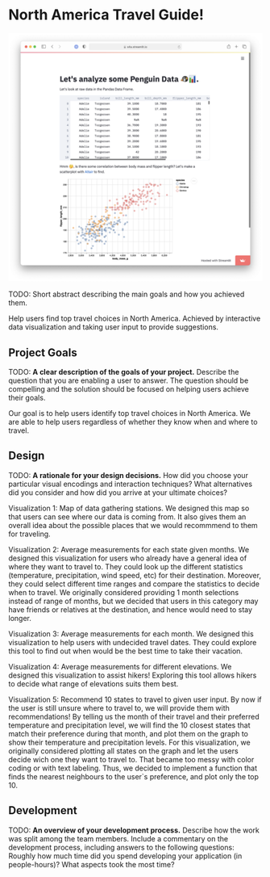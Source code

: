 # North America Travel Guide!

![A screenshot of your application. Could be a GIF.](screenshot.png)

TODO: Short abstract describing the main goals and how you achieved them.

Help users find top travel choices in North America. Achieved by interactive data visualization and taking user input to provide suggestions.

## Project Goals

TODO: **A clear description of the goals of your project.** Describe the question that you are enabling a user to answer. The question should be compelling and the solution should be focused on helping users achieve their goals. 

Our goal is to help users identify top travel choices in North America. We are able to help users regardless of whether they know when and where to travel.

## Design

TODO: **A rationale for your design decisions.** How did you choose your particular visual encodings and interaction techniques? What alternatives did you consider and how did you arrive at your ultimate choices?

Visualization 1: Map of data gathering stations.
We designed this map so that users can see where our data is coming from. It also gives them an overall idea about the possible places that we would recommmend to them for traveling. 

Visualization 2: Average measurements for each state given months.
We designed this visualization for users who already have a general idea of where they want to travel to. They could look up the different statistics (temperature, precipitation, wind speed, etc) for their destination. Moreover, they could select different time ranges and compare the statistics to decide when to travel. We originally considered providing 1 month selections instead of range of months, but we decided that users in this category may have friends or relatives at the destination, and hence would need to stay longer.

Visualization 3: Average measurements for each month.
We designed this visualization to help users with undecided travel dates. They could explore this tool to find out when would be the best time to take their vacation.

Visualization 4: Average measurements for different elevations.
We designed this visualization to assist hikers! Exploring this tool allows hikers to decide what range of elevations suits them best.

Visualization 5: Recommend 10 states to travel to given user input.
By now if the user is still unsure where to travel to, we will provide them with recommendations! By telling us the month of their travel and their preferred temperature and precipitation level, we will find the 10 closest states that match their preference during that month, and plot them on the graph to show their temperature and precipitation levels. For this visualization, we originally considered plotting all states on the graph and let the users decide wich one they want to travel to. That became too messy with color coding or with text labeling. Thus, we decided to implement a function that finds the nearest neighbours to the user`s preference, and plot only the top 10.

## Development

TODO: **An overview of your development process.** Describe how the work was split among the team members. Include a commentary on the development process, including answers to the following questions: Roughly how much time did you spend developing your application (in people-hours)? What aspects took the most time?

